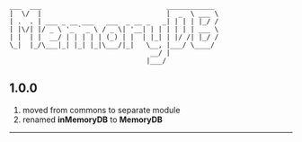 ```
___  ___                               ____________ 
|  \/  |                               |  _  \ ___ \
| .  . | ___ _ __ ___   ___  _ __ _   _| | | | |_/ /
| |\/| |/ _ \ '_ ` _ \ / _ \| '__| | | | | | | ___ \
| |  | |  __/ | | | | | (_) | |  | |_| | |/ /| |_/ /
\_|  |_/\___|_| |_| |_|\___/|_|   \__, |___/ \____/ 
                                   __/ |            
                                  |___/                     
```

## 1.0.0

1. moved from commons to separate module
2. renamed **inMemoryDB** to **MemoryDB**

---